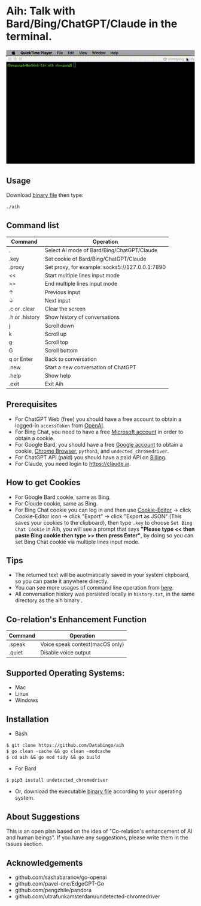 # Aih: Talk with Bard/Bing/ChatGPT/Claude in the terminal.

![screenshot2](aih.gif) 

## Usage
Download [binary file](https://github.com/Databingo/aih/releases) then type:
```bash
./aih
```

## Command list
| Command    | Operation|
|------------|----------|
|.           | Select AI mode of Bard/Bing/ChatGPT/Claude|
|.key        | Set cookie of Bard/Bing/ChatGPT/Claude|
|.proxy      | Set proxy, for example: socks5://127.0.0.1:7890|
|<<          | Start multiple lines input mode|
|>>          | End multiple lines input mode|
|↑           | Previous input|
|↓           | Next input|
|.c or .clear| Clear the screen|
|.h or .history | Show history of conversations|
|j           | Scroll down|
|k           | Scroll up|
|g           | Scroll top|
|G           | Scroll bottom|
|q or Enter  | Back to conversation|
|.new        | Start a new conversation of ChatGPT|
|.help       | Show help|
|.exit       | Exit Aih|


## Prerequisites
- For ChatGPT Web (free) you should have a free account to obtain a logged-in `accessToken` from [OpenAI](https://chat.openai.com/api/auth/session).
- For Bing Chat, you need to have a free [Microsoft account](https://account.microsoft.com) in order to obtain a cookie.
- For Google Bard, you should have a free [Google account](https://account.google.com) to obtain a cookie, [Chrome Browser](https://google.com/chrome), `python3`, and `undected_chromedriver`.
- For ChatGPT API (paid) you should have a paid API on [Billing](https://platform.openai.com/account/billing/overview). 
- For Claude, you need login to https://claude.ai.

## How to get Cookies
- For Google Bard cookie, same as Bing.
- For Cloude cookie, same as Bing.
- For Bing Chat cookie you can log in and then use [Cookie-Editor](https://cookie-editor.cgagnier.ca) -> click Cookie-Editor icon -> click "Export" -> click "Export as JSON" (This saves your cookies to the clipboard), then type `.key` to choose `Set Bing Chat Cookie` in Aih, you will see a prompt that says **"Please type << then paste Bing cookie then type >> then press Enter"**, by doing so you can set Bing Chat cookie via multiple lines input mode.

## Tips
- The returned text will be auotmatically saved in your system clipboard, so you can paste it anywhere directly.
- You can see more usages of command line operation from [here](https://github.com/peterh/liner#Line-editing).
- All conversation history was persisted locally in `history.txt`, in the same directory as the aih binary .

## Co-relation's Enhancement Function
| Command    | Operation|
|------------|----------|
|.speak      | Voice speak context(macOS only)|
|.quiet      | Disable voice output |

## Supported Operating Systems:
- Mac
- Linux
- Windows

## Installation

- Bash
```
$ git clone https://github.com/Databingo/aih
$ go clean -cache && go clean -modcache 
$ cd aih && go mod tidy && go build 
```
- For Bard
```
$ pip3 install undetected_chromedriver 
```
- Or, download the executable [binary file](https://github.com/Databingo/aih/releases) according to your operating system.

## About Suggestions
This is an open plan based on the idea of "Co-relation's enhancement of AI and human beings". If you have any suggestions, please write them in the Issues section.

## Acknowledgements
- github.com/sashabaranov/go-openai 
- github.com/pavel-one/EdgeGPT-Go
- github.com/pengzhile/pandora
- github.com/ultrafunkamsterdam/undetected-chromedriver
